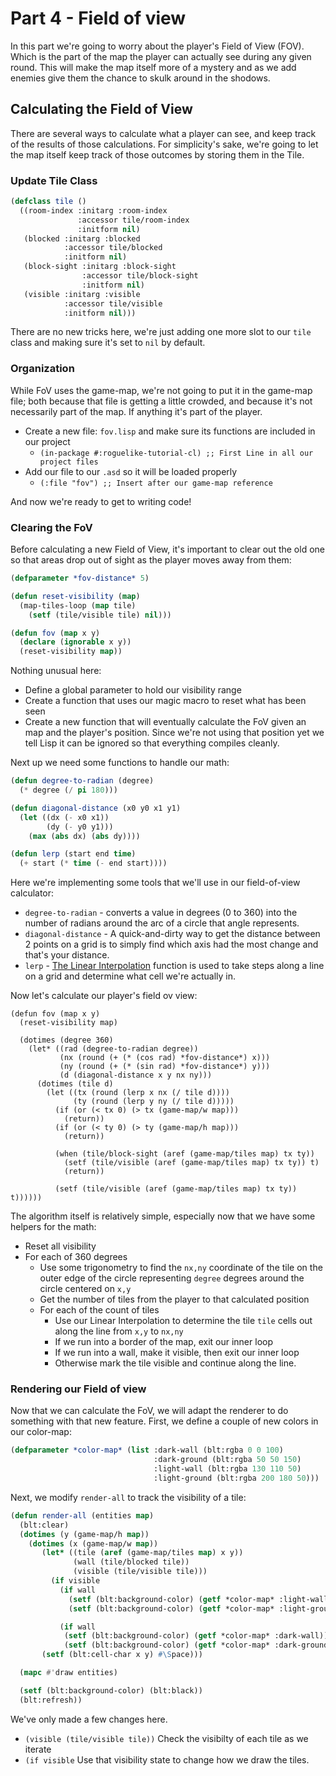# Part 4 - Field of view
In this part we're going to worry about the player's Field of View (FOV).  Which is the part of the map the player can actually see during any given round.  This will make the map itself more of a mystery and as we add enemies give them the chance to skulk around in the shodows.

## Calculating the Field of View
There are several ways to calculate what a player can see, and keep track of the results of those calculations.  For simplicity's sake, we're going to let the map itself keep track of those outcomes by storing them in the Tile.

### Update Tile Class
```lisp
(defclass tile ()
  ((room-index :initarg :room-index
               :accessor tile/room-index
               :initform nil)
   (blocked :initarg :blocked
            :accessor tile/blocked
            :initform nil)
   (block-sight :initarg :block-sight
                :accessor tile/block-sight
                :initform nil)
   (visible :initarg :visible
            :accessor tile/visible
            :initform nil)))
```
There are no new tricks here, we're just adding one more slot to our `tile` class and making sure it's set to `nil` by default.

### Organization
While FoV uses the game-map, we're not going to put it in the game-map file; both because that file is getting a little crowded, and because it's not necessarily part of the map.  If anything it's part of the player.

* Create a new file: `fov.lisp` and make sure its functions are included in our project
  * `(in-package #:roguelike-tutorial-cl) ;; First Line in all our project files`
* Add our file to our `.asd` so it will be loaded properly
  * `(:file "fov") ;; Insert after our game-map reference`

And now we're ready to get to writing code!

### Clearing the FoV
Before calculating a new Field of View, it's important to clear out the old one so that areas drop out of sight as the player moves away from them:
```lisp
(defparameter *fov-distance* 5)

(defun reset-visibility (map)
  (map-tiles-loop (map tile)
    (setf (tile/visible tile) nil)))

(defun fov (map x y)
  (declare (ignorable x y))
  (reset-visibility map))
```
Nothing unusual here:
* Define a global parameter to hold our visibility range
* Create a function that uses our magic macro to reset what has been seen
* Create a new function that will eventually calculate the FoV given an map and the player's position.  Since we're not using that position yet we tell Lisp it can be ignored so that everything compiles cleanly.


Next up we need some functions to handle our math:
```lisp
(defun degree-to-radian (degree)
  (* degree (/ pi 180)))

(defun diagonal-distance (x0 y0 x1 y1)
  (let ((dx (- x0 x1))
        (dy (- y0 y1)))
    (max (abs dx) (abs dy))))

(defun lerp (start end time)
  (+ start (* time (- end start))))
```

Here we're implementing some tools that we'll use in our field-of-view calculator:
* `degree-to-radian` - converts a value in degrees (0 to 360) into the number of radians around the arc of a circle that angle represents.
* `diagonal-distance` - A quick-and-dirty way to get the distance between 2 points on a grid is to simply find which axis had the most change and that's your distance.
* `lerp` - [The Linear Interpolation](https://en.wikipedia.org/wiki/Linear%5Finterpolation) function is used to take steps along a line on a grid and determine what cell we're actually in.


Now let's calculate our player's field ov view:
```Lisp
(defun fov (map x y)
  (reset-visibility map)

  (dotimes (degree 360)
    (let* ((rad (degree-to-radian degree))
           (nx (round (+ (* (cos rad) *fov-distance*) x)))
           (ny (round (+ (* (sin rad) *fov-distance*) y)))
           (d (diagonal-distance x y nx ny)))
      (dotimes (tile d)
        (let ((tx (round (lerp x nx (/ tile d))))
              (ty (round (lerp y ny (/ tile d)))))
          (if (or (< tx 0) (> tx (game-map/w map)))
            (return))
          (if (or (< ty 0) (> ty (game-map/h map)))
            (return))

          (when (tile/block-sight (aref (game-map/tiles map) tx ty))
            (setf (tile/visible (aref (game-map/tiles map) tx ty)) t)
            (return))

          (setf (tile/visible (aref (game-map/tiles map) tx ty)) t))))))
```

The algorithm itself is relatively simple, especially now that we have some helpers for the math:
* Reset all visibility
* For each of 360 degrees
  * Use some trigonometry to find the `nx,ny` coordinate of the tile on the outer edge of the circle representing `degree` degrees around the circle centered on `x,y`
  * Get the number of tiles from the player to that calculated position
  * For each of the count of tiles
    * Use our Linear Interpolation to determine the tile `tile` cells out along the line from `x,y` to `nx,ny`
    * If we run into a border of the map, exit our inner loop
    * If we run into a wall, make it visible, then exit our inner loop
    * Otherwise mark the tile visible and continue along the line.

### Rendering our Field of view
Now that we can calculate the FoV, we will adapt the renderer to do something with that new feature.
First, we define a couple of new colors in our color-map:
```lisp
(defparameter *color-map* (list :dark-wall (blt:rgba 0 0 100)
                                :dark-ground (blt:rgba 50 50 150)
                                :light-wall (blt:rgba 130 110 50)
                                :light-ground (blt:rgba 200 180 50)))
```

Next, we modify `render-all` to track the visibility of a tile:
```lisp
(defun render-all (entities map)
  (blt:clear)
  (dotimes (y (game-map/h map))
    (dotimes (x (game-map/w map))
       (let* ((tile (aref (game-map/tiles map) x y))
              (wall (tile/blocked tile))
              (visible (tile/visible tile)))
         (if visible
           (if wall
             (setf (blt:background-color) (getf *color-map* :light-wall))
             (setf (blt:background-color) (getf *color-map* :light-ground)))

           (if wall
            (setf (blt:background-color) (getf *color-map* :dark-wall))
            (setf (blt:background-color) (getf *color-map* :dark-ground)))))
       (setf (blt:cell-char x y) #\Space)))

  (mapc #'draw entities)

  (setf (blt:background-color) (blt:black))
  (blt:refresh))
```

We've only made a few changes here.
* `(visible (tile/visible tile))` Check the visibilty of each tile as we iterate
* `(if visible` Use that visibility state to change how we draw the tiles.
  
